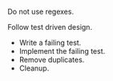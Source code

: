 Do not use regexes.

Follow test driven design.

- Write a failing test.
- Implement the failing test.
- Remove duplicates.
- Cleanup. 